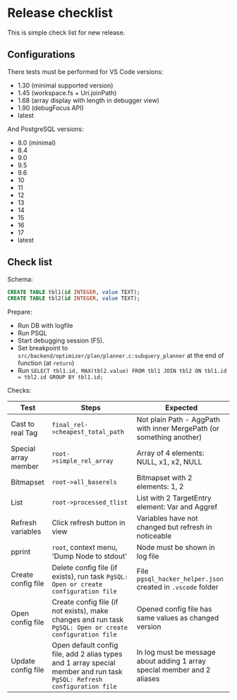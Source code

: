 # Release checklist

This is simple check list for new release.

## Configurations

There tests must be performed for VS Code versions:

- 1.30 (minimal supported version)
- 1.45 (workspace.fs + Uri.joinPath)
- 1.68 (array display with length in debugger view)
- 1.90 (debugFocus API)
- latest

And PostgreSQL versions:

- 8.0 (minimal)
- 8.4
- 9.0
- 9.5
- 9.6
- 10
- 11
- 12
- 13
- 14
- 15
- 16
- 17
- latest

## Check list

Schema:

```sql
CREATE TABLE tbl1(id INTEGER, value TEXT);
CREATE TABLE tbl2(id INTEGER, value TEXT);
```

Prepare:

- Run DB with logfile
- Run PSQL
- Start debugging session (F5).
- Set breakpoint to `src/backend/optimizer/plan/planner.c:subquery_planner`
  at the end of function (at `return`)
- Run `SELECT tbl1.id, MAX(tbl2.value) FROM tbl1 JOIN tbl2 ON tbl1.id = tbl2.id GROUP BY tbl1.id;`

Checks:

| Test                 | Steps                                                                                                                   | Expected                                                                 |
| -------------------- | ----------------------------------------------------------------------------------------------------------------------- | ------------------------------------------------------------------------ |
| Cast to real Tag     | `final_rel->cheapest_total_path`                                                                                        | Not plain Path - AggPath with inner MergePath (or something another)     |
| Special array member | `root->simple_rel_array`                                                                                                | Array of 4 elements: NULL, x1, x2, NULL                                  |
| Bitmapset            | `root->all_baserels`                                                                                                    | Bitmapset with 2 elements: 1, 2                                          |
| List                 | `root->processed_tlist`                                                                                                 | List with 2 TargetEntry element: Var and Aggref                          |
| Refresh variables    | Click refresh button in view                                                                                            | Variables have not changed but refresh in noticeable                     |
| pprint               | `root`, context menu, 'Dump Node to stdout'                                                                             | Node must be shown in log file                                           |
| Create config file   | Delete config file (if exists), run task `PgSQL: Open or create configuration file` | File `pgsql_hacker_helper.json` created in `.vscode` folder              |
| Open config file     | Create config file (if not exists), make changes and run task `PgSQL: Open or create configuration file`                | Opened config file has same values as changed version                    |
| Update config file   | Open default config file, add 2 alias types and 1 array special member and run task `PgSQL: Refresh configuration file` | In log must be message about adding 1 array special member and 2 aliases |
